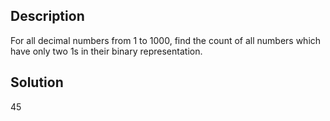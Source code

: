 ## **Description**
For all decimal numbers from 1 to 1000, find the count of all numbers which have only two 1s in their binary representation.

## **Solution**
45